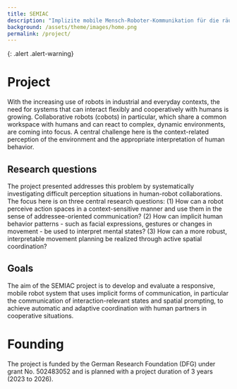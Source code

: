 ```yaml
---
title: SEMIAC
description: "Implizite mobile Mensch-Roboter-Kommunikation für die räumliche Handlungskoordination mit aktionsspezifischer semantischer Umgebungsmodellierung"
background: /assets/theme/images/home.png
permalink: /project/
---
```


{: .alert .alert-warning}
 
<!-- ![image](/enabling/assets/theme/images/home.png) -->

<!-- # SEMIAC -->
# Project
With the increasing use of robots in industrial and everyday contexts, the need for systems that can interact flexibly and cooperatively with humans is growing. Collaborative robots (cobots) in particular, which share a common workspace with humans and can react to complex, dynamic environments, are coming into focus. A central challenge here is the context-related perception of the environment and the appropriate interpretation of human behavior.

## Research questions
The project presented addresses this problem by systematically investigating difficult perception situations in human-robot collaborations. The focus here is on three central research questions: (1) How can a robot perceive action spaces in a context-sensitive manner and use them in the sense of addressee-oriented communication? (2) How can implicit human behavior patterns - such as facial expressions, gestures or changes in movement - be used to interpret mental states? (3) How can a more robust, interpretable movement planning be realized through active spatial coordination?

## Goals
The aim of the SEMIAC project is to develop and evaluate a responsive, mobile robot system that uses implicit forms of communication, in particular the communication of interaction-relevant states and spatial prompting, to achieve automatic and adaptive coordination with human partners in cooperative situations.


# Founding
The project is funded by the German Research Foundation (DFG) under grant No. 502483052 and is planned with a project duration of 3 years (2023 to 2026).

